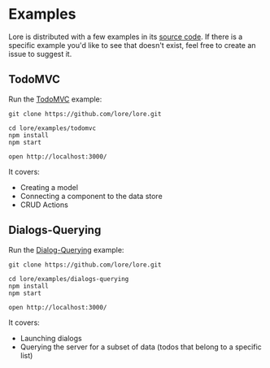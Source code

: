 # Examples

Lore is distributed with a few examples in its [source code](https://github.com/lore/lore/tree/master/examples). 
If there is a specific example you'd like to see that doesn't exist, feel free to create an issue to suggest it. 

## TodoMVC

Run the [TodoMVC](https://github.com/lore/lore/tree/master/examples/todomvc) example:

```
git clone https://github.com/lore/lore.git

cd lore/examples/todomvc
npm install
npm start

open http://localhost:3000/
```

It covers:

* Creating a model
* Connecting a component to the data store
* CRUD Actions

## Dialogs-Querying

Run the [Dialog-Querying](https://github.com/lore/lore/tree/master/examples/dialogs-querying) example:

```
git clone https://github.com/lore/lore.git

cd lore/examples/dialogs-querying
npm install
npm start

open http://localhost:3000/
```

It covers:

* Launching dialogs
* Querying the server for a subset of data (todos that belong to a specific list)
